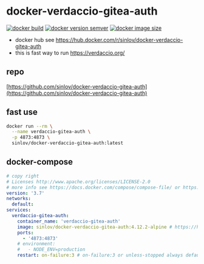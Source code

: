 # docker-verdaccio-gitea-auth

[![docker build](https://img.shields.io/docker/cloud/build/sinlov/docker-verdaccio-gitea-auth)](https://hub.docker.com/r/sinlov/docker-verdaccio-gitea-auth)
[![docker version semver](https://img.shields.io/docker/v/sinlov/docker-verdaccio-gitea-auth?sort=semver)](https://hub.docker.com/r/sinlov/docker-verdaccio-gitea-auth/tags?page=1&ordering=last_updated)
[![docker image size](https://img.shields.io/docker/image-size/sinlov/docker-verdaccio-gitea-auth)](https://hub.docker.com/r/sinlov/docker-verdaccio-gitea-auth)

- docker hub see https://hub.docker.com/r/sinlov/docker-verdaccio-gitea-auth
- this is fast way to run https://verdaccio.org/

## repo

[https://github.com/sinlov/docker-verdaccio-gitea-auth](https://github.com/sinlov/docker-verdaccio-gitea-auth)


## fast use

```sh
docker run --rm \
  --name verdaccio-gitea-auth \
  -p 4873:4873 \
  sinlov/docker-verdaccio-gitea-auth:latest
```

## docker-compose

```yml
# copy right
# Licenses http://www.apache.org/licenses/LICENSE-2.0
# more info see https://docs.docker.com/compose/compose-file/ or https://docker.github.io/compose/compose-file/
version: '3.7'
networks:
  default:
services:
  verdaccio-gitea-auth:
    container_name: 'verdaccio-gitea-auth'
    image: sinlov/docker-verdaccio-gitea-auth:4.12.2-alpine # https://hub.docker.com/r/sinlov/docker-verdaccio-gitea-auth/tags?page=1&ordering=last_updated
    ports:
      - '4873:4873'
    # environment:
    #   - NODE_ENV=production
    restart: on-failure:3 # on-failure:3 or unless-stopped always default no
```